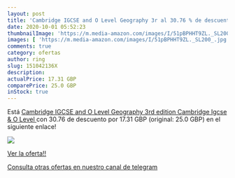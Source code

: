 ```yaml
---
layout: post
title: 'Cambridge IGCSE and O Level Geography 3r al 30.76 % de descuento'
date: 2020-10-01 05:52:23
thumbnailImage: 'https://m.media-amazon.com/images/I/51pBPHHT9ZL._SL200_.jpg'
images: [ 'https://m.media-amazon.com/images/I/51pBPHHT9ZL._SL200_.jpg' ]
comments: true
category: ofertas
author: ring
slug: 151042136X
description:
actualPrice: 17.31 GBP
comparePrice: 25.0 GBP
inStock: true
---
```


Está [Cambridge IGCSE and O Level Geography 3rd edition  Cambridge Igcse & O Level ](https://www.amazon.com/dp/151042136X/?tag=redken08-20) con 30.76 de descuento por 17.31 GBP (original: 25.0 GBP) en el siguiente enlace!

[![](https://m.media-amazon.com/images/I/51pBPHHT9ZL._SL200_.jpg)](https://www.amazon.com/dp/151042136X/?tag=redken08-20)

[Ver la oferta!!](https://www.amazon.com/dp/151042136X/?tag=redken08-20)

[Consulta otras ofertas en nuestro canal de telegram](https://t.me/s/ofertas25)
